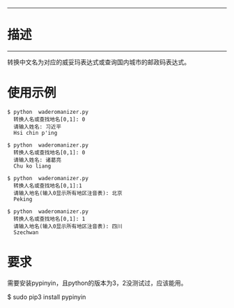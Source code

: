 -------------
# 描述 #
-------------
转换中文名为对应的威妥玛表达式或查询国内城市的邮政码表达式。

# 使用示例 #
	$ python  waderomanizer.py
	  转换人名或查找地名[0,1]: 0
	  请输入姓名: 习近平
	  Hsi chin p'ing

	$ python  waderomanizer.py
	  转换人名或查找地名[0,1]: 0
	  请输入姓名: 诸葛亮
	  Chu ko liang

	$ python  waderomanizer.py
	  转换人名或查找地名[0,1]:1
	  请输入地名(输入0显示所有地区注音表): 北京
	  Peking

	$ python  waderomanizer.py
	  转换人名或查找地名[0,1]: 1
	  请输入地名(输入0显示所有地区注音表): 四川 
	  Szechwan

# 要求 #
需要安装pypinyin，且python的版本为3，2没测试过，应该能用。

$ sudo pip3 install pypinyin
